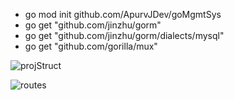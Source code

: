 -  go mod init github.com/ApurvJDev/goMgmtSys
-  go get "github.com/jinzhu/gorm"
-  go get "github.com/jinzhu/gorm/dialects/mysql"
-  go get "github.com/gorilla/mux"

  ![projStruct](https://github.com/user-attachments/assets/d253419d-7587-4c08-80f5-1d9c68d8b563)

 ![routes](https://github.com/user-attachments/assets/729100e7-7ebd-4913-955d-c594f6e3673e)

